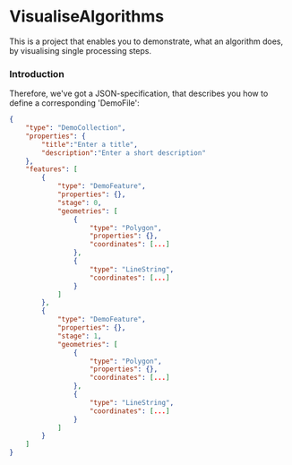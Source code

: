 VisualiseAlgorithms
===================

This is a project that enables you to demonstrate, what an algorithm does, by visualising single processing steps.

### Introduction
Therefore, we've got a JSON-specification, that describes you how to define a corresponding 'DemoFile':

```JSON
{
	"type": "DemoCollection", 
	"properties": {
		"title":"Enter a title",
		"description":"Enter a short description"
	}, 
	"features": [
		{
			"type": "DemoFeature", 
			"properties": {}, 
			"stage": 0,
			"geometries": [
				{
					"type": "Polygon", 
					"properties": {}, 
					"coordinates": [...]
				}, 
				{
					"type": "LineString", 
					"coordinates": [...]
				}
			] 
		}, 
		{
			"type": "DemoFeature", 
			"properties": {}, 
			"stage": 1,
			"geometries": [
				{
					"type": "Polygon", 
					"properties": {}, 
					"coordinates": [...]
				}, 
				{
					"type": "LineString", 
					"coordinates": [...]
				}
			] 
		}
	]
}
```